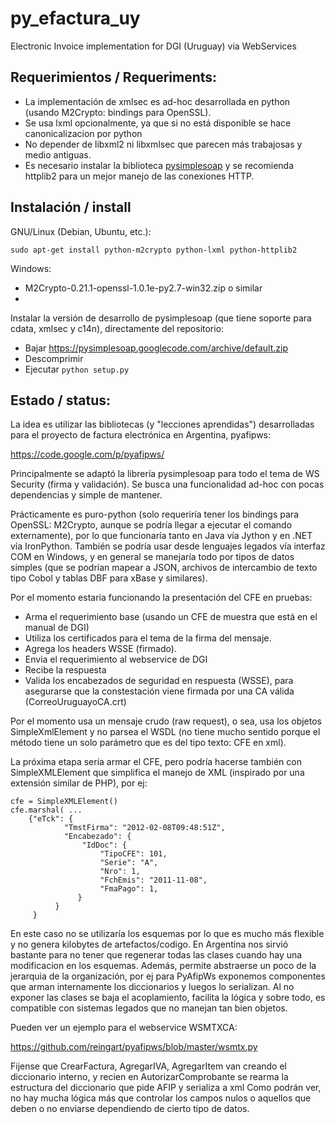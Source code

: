 py_efactura_uy
==============

Electronic Invoice implementation for DGI (Uruguay) via WebServices

Requerimientos / Requeriments:
------------------------------

 * La implementación de xmlsec es ad-hoc desarrollada en python (usando M2Crypto: bindings para OpenSSL).
 * Se usa lxml opcionalmente, ya que si no está disponible se hace canonicalizacion por python
 * No depender de libxml2 ni libxmlsec que parecen más trabajosas y medio antiguas.
 * Es necesario instalar la biblioteca [pysimplesoap](https://code.google.com/p/pysimplesoap/) y se recomienda httplib2 para un mejor manejo de las conexiones HTTP.

Instalación / install
---------------------

GNU/Linux (Debian, Ubuntu, etc.):
```
sudo apt-get install python-m2crypto python-lxml python-httplib2
```

Windows:
 * M2Crypto-0.21.1-openssl-1.0.1e-py2.7-win32.zip o similar
 * 

Instalar la versión de desarrollo de pysimplesoap (que tiene soporte para cdata, xmlsec y c14n), directamente del repositorio:

 * Bajar https://pysimplesoap.googlecode.com/archive/default.zip
 * Descomprimir
 * Ejecutar `python setup.py`


Estado / status:
-----------------

La idea es utilizar las bibliotecas (y "lecciones aprendidas") desarrolladas para el proyecto de factura electrónica en Argentina, pyafipws:

https://code.google.com/p/pyafipws/

Principalmente se adaptó la librería pysimplesoap para todo el tema de WS Security (firma y validación).
Se busca una funcionalidad ad-hoc con pocas dependencias y simple de mantener.

Prácticamente es puro-python (solo requeriría tener los bindings para OpenSSL: M2Crypto, aunque se podría llegar a ejecutar el comando externamente), por lo que funcionaría tanto en Java vía Jython y en .NET vía IronPython.
También se podría usar desde lenguajes legados vía interfaz COM en Windows, y en general se manejaría todo por tipos de datos simples (que se podrían mapear a JSON, archivos de intercambio de texto tipo Cobol y tablas DBF para xBase y similares).

Por el momento estaría funcionando la presentación del CFE en pruebas:

 * Arma el requerimiento base (usando un CFE de muestra que está en el manual de DGI)
 * Utiliza los certificados para el tema de la firma del mensaje.
 * Agrega los headers WSSE (firmado). 
 * Envia el requerimiento al webservice de DGI
 * Recibe la respuesta
 * Valida los encabezados de seguridad en respuesta (WSSE), para asegurarse  que la constestación viene firmada por una CA válida (CorreoUruguayoCA.crt)

Por el momento usa un mensaje crudo (raw request), o sea, usa los objetos SimpleXmlElement y no parsea el WSDL (no tiene mucho sentido porque el método tiene un solo parámetro que es del tipo texto: CFE en xml).

La próxima etapa sería armar el CFE, pero podría hacerse también con SimpleXMLElement que simplifica el manejo de XML (inspirado por una extensión similar de PHP), por ej:
```
cfe = SimpleXMLElement()
cfe.marshal( ...
    {"eTck": {
            "TmstFirma": "2012-02-08T09:48:51Z",
            "Encabezado": {
                "IdDoc": {
                    "TipoCFE": 101,
                    "Serie": "A",
                    "Nro": 1,
                    "FchEmis": "2011-11-08",
                    "FmaPago": 1,
               }
          }        
     }
```
En este caso no se utilizaría los esquemas por lo que es mucho más flexible y no genera kilobytes de artefactos/codigo.
En Argentina nos sirvió bastante para no tener que regenerar todas las clases cuando hay una modificacion en los esquemas.
Además, permite abstraerse un poco de la jerarquia de la organización, por ej para PyAfipWs exponemos componentes que arman internamente los diccionarios y luegos lo serializan.
Al no exponer las clases se baja el acoplamiento, facilita la lógica y sobre todo, es compatible con sistemas legados que no manejan tan bien objetos.

Pueden ver un ejemplo para el webservice WSMTXCA:

https://github.com/reingart/pyafipws/blob/master/wsmtx.py

Fijense que CrearFactura, AgregarIVA, AgregarItem van creando el diccionario interno, y recien en AutorizarComprobante se rearma la estructura del diccionario que pide AFIP y serializa a xml
Como podrán ver, no hay mucha lógica más que controlar los campos nulos o aquellos que deben o no enviarse dependiendo de cierto tipo de datos.
